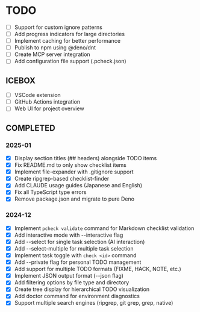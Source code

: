 # TODO

- [ ] Support for custom ignore patterns
- [ ] Add progress indicators for large directories
- [ ] Implement caching for better performance
- [ ] Publish to npm using @deno/dnt
- [ ] Create MCP server integration
- [ ] Add configuration file support (.pcheck.json)

## ICEBOX

- [ ] VSCode extension
- [ ] GitHub Actions integration
- [ ] Web UI for project overview

## COMPLETED

### 2025-01
- [x] Display section titles (## headers) alongside TODO items
- [x] Fix README.md to only show checklist items
- [x] Implement file-expander with .gitignore support
- [x] Create ripgrep-based checklist-finder
- [x] Add CLAUDE usage guides (Japanese and English)
- [x] Fix all TypeScript type errors
- [x] Remove package.json and migrate to pure Deno

### 2024-12
- [x] Implement `pcheck validate` command for Markdown checklist validation
- [x] Add interactive mode with --interactive flag
- [x] Add --select for single task selection (AI interaction)
- [x] Add --select-multiple for multiple task selection
- [x] Implement task toggle with `check <id>` command
- [x] Add --private flag for personal TODO management
- [x] Add support for multiple TODO formats (FIXME, HACK, NOTE, etc.)
- [x] Implement JSON output format (--json flag)
- [x] Add filtering options by file type and directory
- [x] Create tree display for hierarchical TODO visualization
- [x] Add doctor command for environment diagnostics
- [x] Support multiple search engines (ripgrep, git grep, grep, native)
